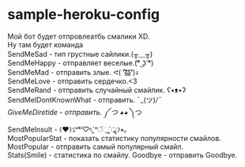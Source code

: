 # sample-heroku-config    

Мой бот будет отпровлеатбь смалики XD.    
Ну там будет команда    
SendMeSad - тип грустные сайлики.(╥﹏╥)    
SendMeHappy - отправляет веселые.(͡° ͜ʖ ͡°)    
SendMeMad - отправить злые. ᕙ( ︡'︡益'︠)ง    
SendMeLove - отправить сердечко.<3    
SendMeRand - отправить случайный смайлик. ʕ•ᴥ•ʔ    
SendMeIDontKnownWhat - отправить. ¯\_(ツ)_/¯    
GiveMeDiretide - отправить. ༼ つ ◕_◕ ༽つ    
SendMeInsult - ꒰♥︎꒱ઽᵘᵏⁱ♡ৎˊ͈ˣੰૢˋ͈ॢॽ∗｡    
MostPopularStat - показать статистику популярности смайлов.     
MostPopular - отправить самый популярный смайл.     
Stats(Smile) - статистика по смайлу.
Goodbye - отправить Goodbye.    
